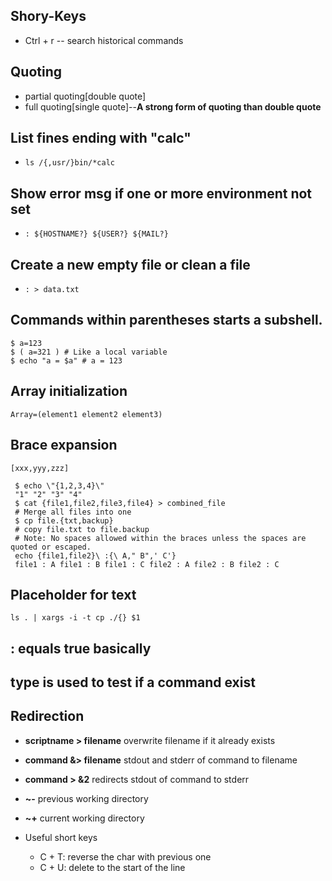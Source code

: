 ## Shory-Keys
* Ctrl + r -- search historical commands
## Quoting
  * partial quoting[double quote]
  * full quoting[single quote]--**A strong form of quoting than double quote**
## List fines ending with "calc"  
  * `ls /{,usr/}bin/*calc`
## Show error msg if one or more environment not set
  * `: ${HOSTNAME?} ${USER?} ${MAIL?}`
## Create a new empty file or clean a file
  * `: > data.txt`
## Commands within parentheses starts a subshell.
  ```console
  $ a=123
  $ ( a=321 ) # Like a local variable
  $ echo "a = $a" # a = 123
  ```
## Array initialization
  `Array=(element1 element2 element3)`
## Brace expansion
 `[xxx,yyy,zzz]`
 ```console
  $ echo \"{1,2,3,4}\"
  "1" "2" "3" "4"
  $ cat {file1,file2,file3,file4} > combined_file
  # Merge all files into one
  $ cp file.{txt,backup}
  # copy file.txt to file.backup
  # Note: No spaces allowed within the braces unless the spaces are quoted or escaped.
  echo {file1,file2}\ :{\ A," B",' C'}
  file1 : A file1 : B file1 : C file2 : A file2 : B file2 : C
  ```
## Placeholder for text
  `ls . | xargs -i -t cp ./{} $1`

## **:** equals **true** basically

## **type** is used to test if a command exist

## Redirection
* **scriptname > filename** overwrite filename if it already exists
* **command &> filename** stdout and stderr of command to filename
* **command > &2** redirects stdout of command to stderr

* **~-** previous working directory
* **~+** current working directory
* Useful short keys
  * C + T: reverse the char with previous one
  * C + U: delete to the start of the line